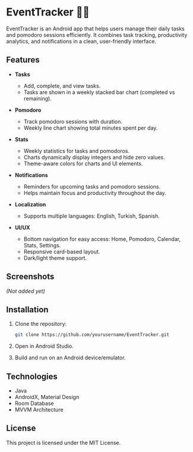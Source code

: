 # EventTracker 📅✅

EventTracker is an Android app that helps users manage their daily tasks and pomodoro sessions efficiently. It combines task tracking, productivity analytics, and notifications in a clean, user-friendly interface.

## Features

- **Tasks**
  - Add, complete, and view tasks.
  - Tasks are shown in a weekly stacked bar chart (completed vs remaining).

- **Pomodoro**
  - Track pomodoro sessions with duration.
  - Weekly line chart showing total minutes spent per day.

- **Stats**
  - Weekly statistics for tasks and pomodoros.
  - Charts dynamically display integers and hide zero values.
  - Theme-aware colors for charts and UI elements.
 
- **Notifications**
  - Reminders for upcoming tasks and pomodoro sessions.
  - Helps maintain focus and productivity throughout the day.

- **Localization**
  - Supports multiple languages: English, Turkish, Spanish.

- **UI/UX**
  - Bottom navigation for easy access: Home, Pomodoro, Calendar, Stats, Settings.
  - Responsive card-based layout.
  - Dark/light theme support.

## Screenshots

*(Not added yet)*

## Installation

1. Clone the repository:
   ```bash
   git clone https://github.com/yourusername/EventTracker.git
2. Open in Android Studio.

3. Build and run on an Android device/emulator.

## Technologies

- Java
- AndroidX, Material Design
- Room Database
- MVVM Architecture

## License

This project is licensed under the MIT License.
